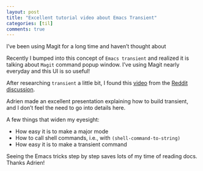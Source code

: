 ```yaml
---
layout: post
title: "Excellent tutorial video about Emacs Transient"
categories: [til]
comments: true
---
```


I&rsquo;ve been using Magit for a long time and haven&rsquo;t thought about 

Recently I bumped into this concept of `Emacs transient` and realized it is talking about `Magit` command popup window. I&rsquo;ve using Magit nearly everyday and this UI is so useful!

After researching `transient` a little bit, I found this [video](https://youtu.be/w3krYEeqnyk) from the [Reddit discussion](https://www.reddit.com/r/emacs/comments/f3o0v8/anyone_have_good_examples_for_transient/).

Adrien made an excellent presentation explaining how to build transient, and I don&rsquo;t feel the need to go into details here.

A few things that widen my eyesight:

-   How easy it is to make a major mode
-   How to call shell commands, i.e., with `(shell-command-to-string)`
-   How easy it is to make a transient command

Seeing the Emacs tricks step by step saves lots of my time of reading docs. Thanks Adrien!

